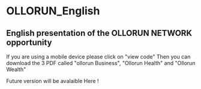 # OLLORUN_English
## English presentation of the OLLORUN NETWORK opportunity

 If you are using a mobile device please click on "view code"
 Then you can download the 3 PDF  called "ollorun Business", "Ollorun Health" and "Ollorun Wealth"
 
 Future version will be avalaible Here  !
